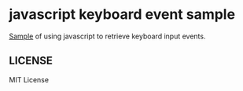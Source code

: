 # javascript keyboard event sample

[Sample](https://haruto17.github.io/js-key-event-test/) of using javascript to retrieve keyboard input events.

## LICENSE

MIT License
